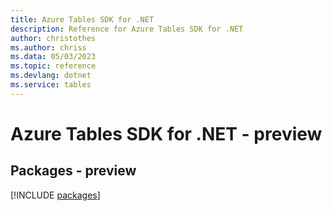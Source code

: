 ```yaml
---
title: Azure Tables SDK for .NET
description: Reference for Azure Tables SDK for .NET
author: christothes
ms.author: chriss
ms.data: 05/03/2023
ms.topic: reference
ms.devlang: dotnet
ms.service: tables
---
```

# Azure Tables SDK for .NET - preview
## Packages - preview
[!INCLUDE [packages](tables-index.md)]